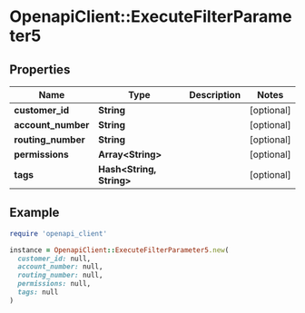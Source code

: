 # OpenapiClient::ExecuteFilterParameter5

## Properties

| Name | Type | Description | Notes |
| ---- | ---- | ----------- | ----- |
| **customer_id** | **String** |  | [optional] |
| **account_number** | **String** |  | [optional] |
| **routing_number** | **String** |  | [optional] |
| **permissions** | **Array&lt;String&gt;** |  | [optional] |
| **tags** | **Hash&lt;String, String&gt;** |  | [optional] |

## Example

```ruby
require 'openapi_client'

instance = OpenapiClient::ExecuteFilterParameter5.new(
  customer_id: null,
  account_number: null,
  routing_number: null,
  permissions: null,
  tags: null
)
```

